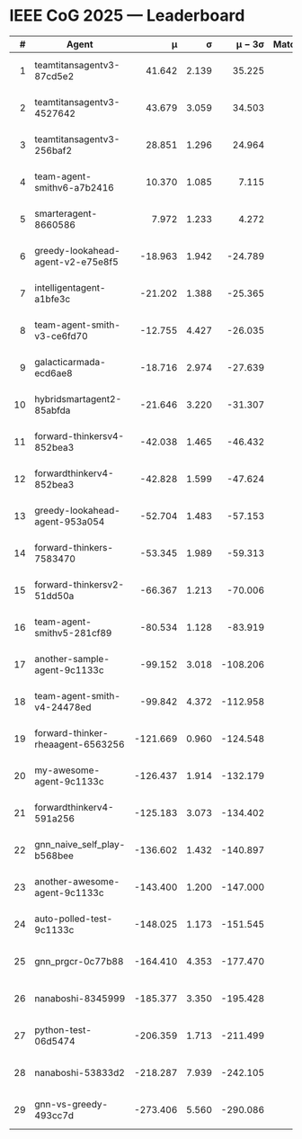 # IEEE CoG 2025 — Leaderboard

| # | Agent | μ | σ | μ − 3σ | Matches | Updated |
|---:|---|---:|---:|---:|---:|---|
| 1 | teamtitansagentv3-87cd5e2 | 41.642 | 2.139 | 35.225 | 578 | 2025-08-17 14:14 |
| 2 | teamtitansagentv3-4527642 | 43.679 | 3.059 | 34.503 | 560 | 2025-08-17 14:14 |
| 3 | teamtitansagentv3-256baf2 | 28.851 | 1.296 | 24.964 | 598 | 2025-08-17 14:14 |
| 4 | team-agent-smithv6-a7b2416 | 10.370 | 1.085 | 7.115 | 640 | 2025-08-17 14:14 |
| 5 | smarteragent-8660586 | 7.972 | 1.233 | 4.272 | 356 | 2025-08-17 14:14 |
| 6 | greedy-lookahead-agent-v2-e75e8f5 | -18.963 | 1.942 | -24.789 | 600 | 2025-08-17 14:14 |
| 7 | intelligentagent-a1bfe3c | -21.202 | 1.388 | -25.365 | 474 | 2025-08-17 14:14 |
| 8 | team-agent-smith-v3-ce6fd70 | -12.755 | 4.427 | -26.035 | 580 | 2025-08-17 14:14 |
| 9 | galacticarmada-ecd6ae8 | -18.716 | 2.974 | -27.639 | 500 | 2025-08-17 14:14 |
| 10 | hybridsmartagent2-85abfda | -21.646 | 3.220 | -31.307 | 508 | 2025-08-17 14:14 |
| 11 | forward-thinkersv4-852bea3 | -42.038 | 1.465 | -46.432 | 402 | 2025-08-17 14:14 |
| 12 | forwardthinkerv4-852bea3 | -42.828 | 1.599 | -47.624 | 452 | 2025-08-17 14:14 |
| 13 | greedy-lookahead-agent-953a054 | -52.704 | 1.483 | -57.153 | 540 | 2025-08-17 14:14 |
| 14 | forward-thinkers-7583470 | -53.345 | 1.989 | -59.313 | 360 | 2025-08-17 14:14 |
| 15 | forward-thinkersv2-51dd50a | -66.367 | 1.213 | -70.006 | 614 | 2025-08-17 14:14 |
| 16 | team-agent-smithv5-281cf89 | -80.534 | 1.128 | -83.919 | 440 | 2025-08-17 14:14 |
| 17 | another-sample-agent-9c1133c | -99.152 | 3.018 | -108.206 | 540 | 2025-08-17 14:14 |
| 18 | team-agent-smith-v4-24478ed | -99.842 | 4.372 | -112.958 | 540 | 2025-08-17 14:14 |
| 19 | forward-thinker-rheaagent-6563256 | -121.669 | 0.960 | -124.548 | 474 | 2025-08-17 14:14 |
| 20 | my-awesome-agent-9c1133c | -126.437 | 1.914 | -132.179 | 700 | 2025-08-17 14:14 |
| 21 | forwardthinkerv4-591a256 | -125.183 | 3.073 | -134.402 | 520 | 2025-08-17 14:14 |
| 22 | gnn_naive_self_play-b568bee | -136.602 | 1.432 | -140.897 | 440 | 2025-08-17 14:14 |
| 23 | another-awesome-agent-9c1133c | -143.400 | 1.200 | -147.000 | 480 | 2025-08-17 14:14 |
| 24 | auto-polled-test-9c1133c | -148.025 | 1.173 | -151.545 | 400 | 2025-08-17 14:14 |
| 25 | gnn_prgcr-0c77b88 | -164.410 | 4.353 | -177.470 | 620 | 2025-08-17 14:14 |
| 26 | nanaboshi-8345999 | -185.377 | 3.350 | -195.428 | 400 | 2025-08-17 14:14 |
| 27 | python-test-06d5474 | -206.359 | 1.713 | -211.499 | 420 | 2025-08-17 14:14 |
| 28 | nanaboshi-53833d2 | -218.287 | 7.939 | -242.105 | 540 | 2025-08-17 14:14 |
| 29 | gnn-vs-greedy-493cc7d | -273.406 | 5.560 | -290.086 | 420 | 2025-08-17 14:14 |
